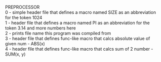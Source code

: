 PREPROCESSOR <br />
0 - simple header file that defines a macro named SIZE as an abbreviation for the token 1024 <br />
1 - header file that defines a macro named PI as an abbreviation for the token 3.14 and more numbers here <br />
2 - prints file name this program was compiled from <br />
3 - header file that defines func-like macro that calcs absolute value of given num - ABS(x) <br />
4 - header file that defines func-like macro that calcs sum of 2 number - SUM(x, y) <br />
